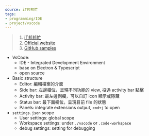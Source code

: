 ```yaml
---
source: iT邦邦忙
tags:
- programming/IDE
- project/vscode
---
```


> 1. [iT邦邦忙](https://ithelp.ithome.com.tw/users/20108634/ironman/3815?sc=hot)
> 2. [Official website](https://code.visualstudio.com/api)
> 3. [GitHub samples](https://github.com/microsoft/vscode-extension-samples)

- VsCode: 
	- IDE - Integrated Development Environment
	- base on Electron & Typescript
	- open source
- Basic structure
	- Editor: 編輯檔案的介面
	- Side bar: 左邊欄位，呈現不同功能的 view, 投過 activity bar 點擊
	- Activity bar: 最左邊側欄，可以自訂 icon 顯示或隱藏
	- Status bar: 最下面欄位，呈現目前 file 的狀態
	- Panels: integrate extensions output, `cmd+j` to open
- `settings.json` scope
	- User settings: global scope
	- Workspace settings: under `./vscode` or `.code-workspace`
	- debug settings: setting for debugging